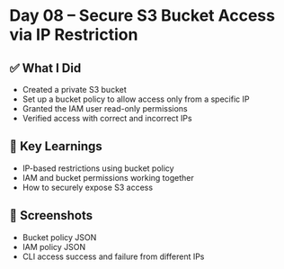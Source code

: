 # Day 08 – Secure S3 Bucket Access via IP Restriction

## ✅ What I Did
- Created a private S3 bucket
- Set up a bucket policy to allow access only from a specific IP
- Granted the IAM user read-only permissions
- Verified access with correct and incorrect IPs

## 🧠 Key Learnings
- IP-based restrictions using bucket policy
- IAM and bucket permissions working together
- How to securely expose S3 access

## 📸 Screenshots
- Bucket policy JSON
- IAM policy JSON
- CLI access success and failure from different IPs
